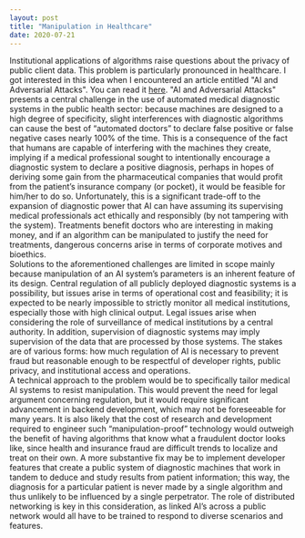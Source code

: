 ```yaml
---
layout: post
title: "Manipulation in Healthcare"
date: 2020-07-21
---
```


Institutional applications of algorithms raise questions about the privacy of public client data. This problem is particularly pronounced in healthcare. I got interested in this idea when I encountered an article entitled "AI and Adversarial Attacks". You can read it <a href="https://harvardmagazine.com/2019/01/ai-and-adversarial-attacks/">here</a>. 
"AI and Adversarial Attacks" presents a central challenge in the use of automated medical diagnostic systems in the public health sector: because machines are designed to a high degree of specificity, slight interferences with diagnostic algorithms can cause the best of “automated doctors” to declare false positive or false negative cases nearly 100% of the time. This is a consequence of the fact that humans are capable of interfering with the machines they create, implying if a medical professional sought to intentionally encourage a diagnostic system to declare a positive diagnosis, perhaps in hopes of deriving some gain from the pharmaceutical companies that would profit from the patient’s insurance company (or pocket),  it would be feasible for him/her to do so. Unfortunately, this is a significant trade-off to the expansion of diagnostic power that AI can have assuming its supervising medical professionals act ethically and responsibly (by not tampering with the system). Treatments benefit doctors who are interesting in making money, and if an algorithm can be manipulated to justify the need for treatments, dangerous concerns arise in terms of corporate motives and bioethics.  
Solutions to the aforementioned challenges are limited in scope mainly because manipulation of an AI system’s parameters is an inherent feature of its design. Central regulation of all publicly deployed diagnostic systems is a possibility, but issues arise in terms of operational cost and feasibility; it is expected to be nearly impossible to strictly monitor all medical institutions, especially those with high clinical output. Legal issues arise when considering the role of surveillance of medical institutions by a central authority. In addition, supervision of diagnostic systems may imply supervision of the data that are processed by those systems. The stakes are of various forms: how much regulation of AI is necessary to prevent fraud but reasonable enough to be respectful of developer rights, public privacy, and institutional access and operations.  
A technical approach to the problem would be to specifically tailor medical AI systems to resist manipulation. This would prevent the need for legal argument concerning regulation, but it would require significant advancement in backend development, which may not be foreseeable for many years. It is also likely that the cost of research and development required to engineer such “manipulation-proof” technology would outweigh the benefit of having algorithms that know what a fraudulent doctor looks like, since health and insurance fraud are difficult trends to localize and treat on their own. A more substantive fix may be to implement developer features that create a public system of diagnostic machines that work in tandem to deduce and study results from patient information; this way, the diagnosis for a particular patient is never made by a single algorithm and thus unlikely to be influenced by a single perpetrator. The role of distributed networking is key in this consideration, as linked AI’s across a public network would all have to be trained to respond to diverse scenarios and features.  
